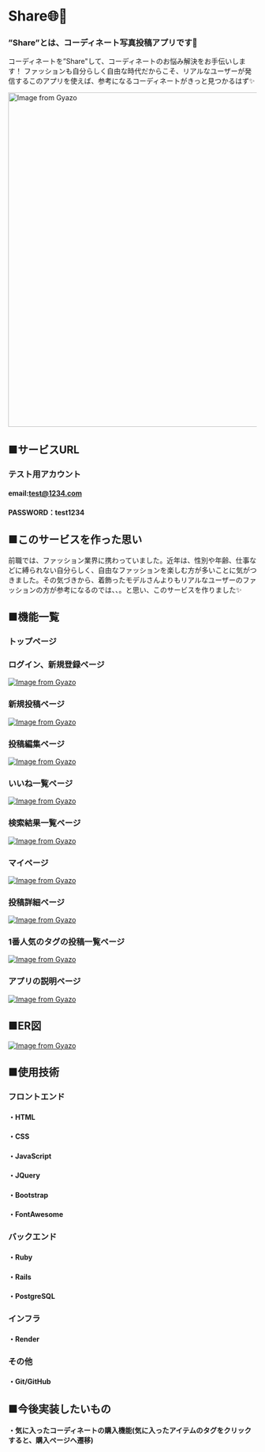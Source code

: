 # Share🌐🤍
### ”Share”とは、コーディネート写真投稿アプリです👗
コーディネートを”Share"して、コーディネートのお悩み解決をお手伝いします！
ファッションも自分らしく自由な時代だからこそ、リアルなユーザーが発信するこのアプリを使えば、参考になるコーディネートがきっと見つかるはず✨

<a href="https://gyazo.com/339ab812a6185902de4ebf34c410c33a"><img src="https://i.gyazo.com/339ab812a6185902de4ebf34c410c33a.jpg" alt="Image from Gyazo" width="678"/></a>

## ■サービスURL


### テスト用アカウント
#### email:test@1234.com

#### PASSWORD：test1234

## ■このサービスを作った思い
前職では、ファッション業界に携わっていました。近年は、性別や年齢、仕事などに縛られない自分らしく、自由なファッションを楽しむ方が多いことに気がつきました。その気づきから、着飾ったモデルさんよりもリアルなユーザーのファッションの方が参考になるのでは、、。と思い、このサービスを作りました✨

## ■機能一覧

### トップページ

### ログイン、新規登録ページ
[![Image from Gyazo](https://i.gyazo.com/aead14a1f472b498f78b70a43928c110.gif)](https://gyazo.com/aead14a1f472b498f78b70a43928c110)

### 新規投稿ページ
[![Image from Gyazo](https://i.gyazo.com/694ce9fb19fbc95be15aaf841bf19417.gif)](https://gyazo.com/694ce9fb19fbc95be15aaf841bf19417)

### 投稿編集ページ
[![Image from Gyazo](https://i.gyazo.com/37fd7eb5ce2dd2abb8eb75e2166539cb.gif)](https://gyazo.com/37fd7eb5ce2dd2abb8eb75e2166539cb)

### いいね一覧ページ
[![Image from Gyazo](https://i.gyazo.com/a26f850130240edca252e3d19853ecfb.gif)](https://gyazo.com/a26f850130240edca252e3d19853ecfb)

### 検索結果一覧ページ
[![Image from Gyazo](https://i.gyazo.com/8f2e87e2c2e42e3f000086989fadb760.gif)](https://gyazo.com/8f2e87e2c2e42e3f000086989fadb760)

### マイページ
[![Image from Gyazo](https://i.gyazo.com/0abbd9be600554d0432c043f9da30436.gif)](https://gyazo.com/0abbd9be600554d0432c043f9da30436)

### 投稿詳細ページ
[![Image from Gyazo](https://i.gyazo.com/5b0f946ce2ae94eee3bf70c27a5dc436.gif)](https://gyazo.com/5b0f946ce2ae94eee3bf70c27a5dc436)

### 1番人気のタグの投稿一覧ページ
[![Image from Gyazo](https://i.gyazo.com/627d808876610f881df63875290d023a.gif)](https://gyazo.com/627d808876610f881df63875290d023a)

### アプリの説明ページ
[![Image from Gyazo](https://i.gyazo.com/b105f0edee7d188ac19e4e801dd9906a.gif)](https://gyazo.com/b105f0edee7d188ac19e4e801dd9906a)

## ■ER図
[![Image from Gyazo](https://i.gyazo.com/6b43b81c550db0a32e48a0eed30bea8c.png)](https://gyazo.com/6b43b81c550db0a32e48a0eed30bea8c)

## ■使用技術
### フロントエンド
#### ・HTML
#### ・CSS
#### ・JavaScript
#### ・JQuery
#### ・Bootstrap
#### ・FontAwesome

### バックエンド
#### ・Ruby
#### ・Rails
#### ・PostgreSQL 

### インフラ
#### ・Render

### その他
#### ・Git/GitHub

## ■今後実装したいもの
#### ・気に入ったコーディネートの購入機能(気に入ったアイテムのタグをクリックすると、購入ページへ遷移)



